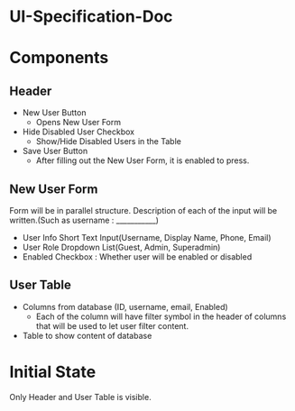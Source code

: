 # UI-Specification-Doc


# Components 
## Header
* New User Button
	* Opens New User Form 
* Hide Disabled User Checkbox
	* Show/Hide Disabled Users in the Table 
* Save User Button
	* After filling out the New User Form, it is enabled to press.
## New User Form
Form will be in parallel structure. Description of each of the input will be written.(Such as username : ___________) 
* User Info Short Text Input(Username, Display Name, Phone, Email)
* User Role Dropdown List(Guest, Admin, Superadmin)
* Enabled Checkbox : Whether user will be enabled or disabled
## User Table
* Columns from database (ID, username, email, Enabled)
	* Each of the column will have filter symbol in the header of columns that will be used to let user filter content.
* Table to show content of database


# Initial State
Only Header and User Table is visible.


